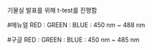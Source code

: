 기물실 발표를 위해 t-test를 진행함

#메뉴얼
RED : 
GREEN :
BLUE : 450 nm ~ 488 nm

#구글
RED :
GREEN :
BLUE : 450 nm ~ 485 nm
